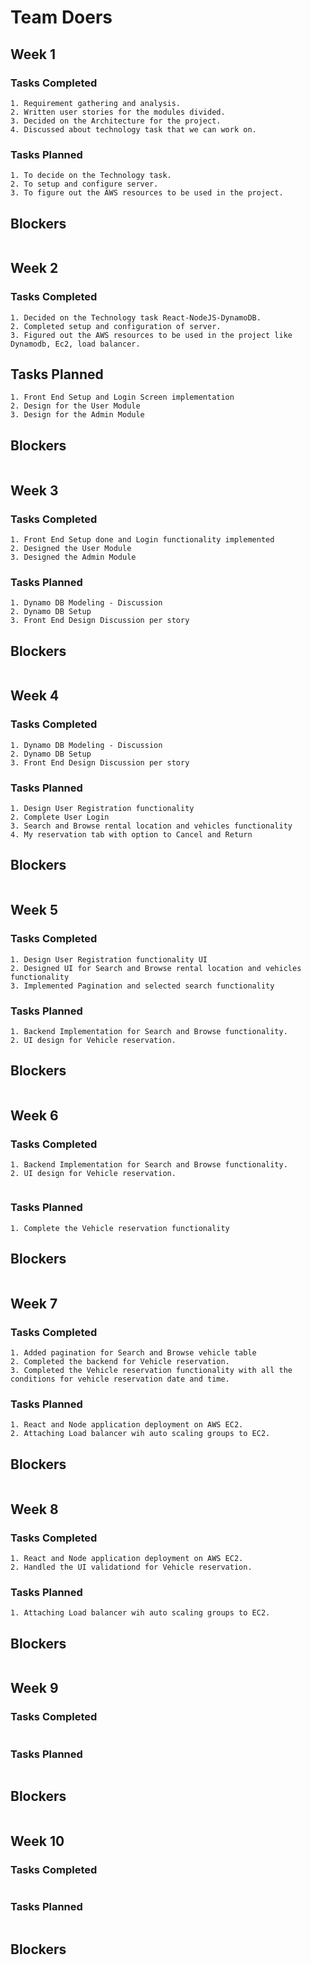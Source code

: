# Team Doers

## Week 1

### Tasks Completed
```
1. Requirement gathering and analysis.
2. Written user stories for the modules divided.
3. Decided on the Architecture for the project.
4. Discussed about technology task that we can work on.
```

### Tasks Planned
```
1. To decide on the Technology task.
2. To setup and configure server.
3. To figure out the AWS resources to be used in the project.
```

## Blockers
```
```

## Week 2

### Tasks Completed
```
1. Decided on the Technology task React-NodeJS-DynamoDB.
2. Completed setup and configuration of server.
3. Figured out the AWS resources to be used in the project like Dynamodb, Ec2, load balancer.
```

## Tasks Planned
```
1. Front End Setup and Login Screen implementation
2. Design for the User Module
3. Design for the Admin Module

```

## Blockers
```
```
## Week 3

### Tasks Completed
```
1. Front End Setup done and Login functionality implemented
2. Designed the User Module
3. Designed the Admin Module
```

### Tasks Planned
```
1. Dynamo DB Modeling - Discussion
2. Dynamo DB Setup
3. Front End Design Discussion per story

```

## Blockers
```
```
## Week 4

### Tasks Completed
```
1. Dynamo DB Modeling - Discussion
2. Dynamo DB Setup
3. Front End Design Discussion per story
```

### Tasks Planned
```
1. Design User Registration functionality
2. Complete User Login
3. Search and Browse rental location and vehicles functionality
4. My reservation tab with option to Cancel and Return

```

## Blockers
```
```
## Week 5

### Tasks Completed
```
1. Design User Registration functionality UI
2. Designed UI for Search and Browse rental location and vehicles functionality
3. Implemented Pagination and selected search functionality

```

### Tasks Planned
```
1. Backend Implementation for Search and Browse functionality.
2. UI design for Vehicle reservation.

```

## Blockers
```
```
## Week 6

### Tasks Completed
```
1. Backend Implementation for Search and Browse functionality.
2. UI design for Vehicle reservation.


```

### Tasks Planned
```
1. Complete the Vehicle reservation functionality
```

## Blockers
```
```
## Week 7

### Tasks Completed
```
1. Added pagination for Search and Browse vehicle table
2. Completed the backend for Vehicle reservation.
3. Completed the Vehicle reservation functionality with all the conditions for vehicle reservation date and time.
```

### Tasks Planned
```
1. React and Node application deployment on AWS EC2.
2. Attaching Load balancer wih auto scaling groups to EC2. 
```

## Blockers
```
```
## Week 8

### Tasks Completed
```
1. React and Node application deployment on AWS EC2.
2. Handled the UI validationd for Vehicle reservation.
```

### Tasks Planned
```
1. Attaching Load balancer wih auto scaling groups to EC2. 
```

## Blockers
```
```
## Week 9

### Tasks Completed
```

```

### Tasks Planned
```

```

## Blockers
```
```
## Week 10

### Tasks Completed
```

```

### Tasks Planned
```

```

## Blockers
```
```
